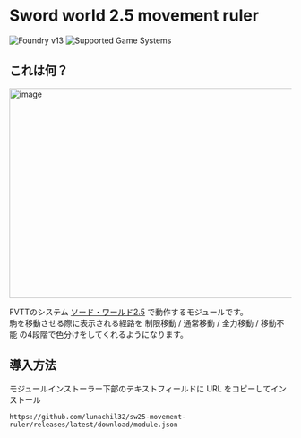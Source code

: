 # Sword world 2.5 movement ruler

![Foundry v13](https://img.shields.io/badge/foundry-v13-green)
![Supported Game Systems](https://img.shields.io/badge/SupportedGameSystem-SwordWorld2.5v2.3.1-green)

## これは何？

<img width="725" height="375" alt="image" src="https://github.com/user-attachments/assets/0e4394a5-a0bb-44a8-b7b7-1840f8fe4ef1" />

FVTTのシステム [ソード・ワールド2.5](https://github.com/jeannjeann/sw25-fvtt) で動作するモジュールです。   
駒を移動させる際に表示される経路を 制限移動 / 通常移動 / 全力移動 / 移動不能 の4段階で色分けをしてくれるようになります。

## 導入方法

モジュールインストーラー下部のテキストフィールドに URL をコピーしてインストール

``` 
https://github.com/lunachil32/sw25-movement-ruler/releases/latest/download/module.json
 ```
